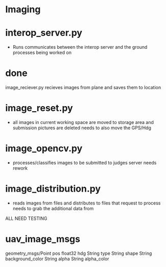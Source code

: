 # Imaging


# interop_server.py
 - Runs communicates between the interop server and the ground processes
being worked on

# done
image_reciever.py
recieves images from plane and saves them to location

# image_reset.py
 - all images in current working space are moved to storage area and submission pictures are deleted
needs to also move the GPS/Hdg

# image_opencv.py
 - processes/classifies images to be submitted to judges server
needs rework

# image_distribution.py
 - reads images from files and distributes to files that request to process 
needs to grab the additional data from


ALL NEED TESTING

# uav_image_msgs
geometry_msgs/Point pos 
float32 hdg
String type
String shape
String background_color
String alpha
String alpha_color
